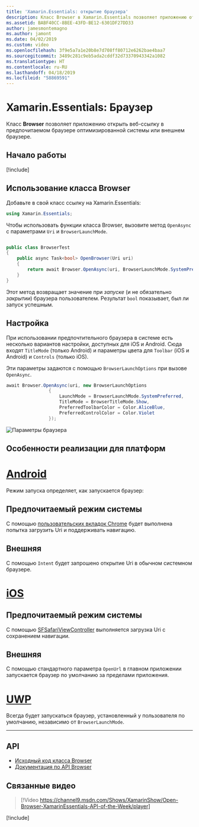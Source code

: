 ```yaml
---
title: 'Xamarin.Essentials: открытие браузера'
description: Класс Browser в Xamarin.Essentials позволяет приложению открывать веб-ссылку в предпочитаемом браузере оптимизированной системы или внешнем браузере.
ms.assetid: BABF40CC-8BEE-43FD-BE12-6301DF27DD33
author: jamesmontemagno
ms.author: jamont
ms.date: 04/02/2019
ms.custom: video
ms.openlocfilehash: 3f9e5a7a1e20b8e7d708ff80712e6262bae4baa7
ms.sourcegitcommit: 3489c281c9eb5ada2cddf32d73370943342a1082
ms.translationtype: HT
ms.contentlocale: ru-RU
ms.lasthandoff: 04/18/2019
ms.locfileid: "58869591"
---
```

# <a name="xamarinessentials-browser"></a>Xamarin.Essentials: Браузер

Класс **Browser** позволяет приложению открыть веб-ссылку в предпочитаемом браузере оптимизированной системы или внешнем браузере.

## <a name="get-started"></a>Начало работы

[!include[](~/essentials/includes/get-started.md)]

## <a name="using-browser"></a>Использование класса Browser

Добавьте в свой класс ссылку на Xamarin.Essentials:

```csharp
using Xamarin.Essentials;
```

Чтобы использовать функции класса Browser, вызовите метод `OpenAsync` с параметрами `Uri` и `BrowserLaunchMode`.

```csharp

public class BrowserTest
{
    public async Task<bool> OpenBrowser(Uri uri)
    {
        return await Browser.OpenAsync(uri, BrowserLaunchMode.SystemPreferred);
    }
}
```

Этот метод возвращает значение при _запуске_ (и не обязательно _закрытии_) браузера пользователем.  Результат `bool` показывает, был ли запуск успешным.

## <a name="customization"></a>Настройка

При использовании предпочтительного браузера в системе есть несколько вариантов настройки, доступных для iOS и Android. Сюда входят `TitleMode` (только Android) и параметры цвета для `Toolbar` (iOS и Android) и `Controls` (только iOS). 

Эти параметры задаются с помощью `BrowserLaunchOptions` при вызове `OpenAsync`.

```csharp
await Browser.OpenAsync(uri, new BrowserLaunchOptions
                {
                    LaunchMode = BrowserLaunchMode.SystemPreferred,
                    TitleMode = BrowserTitleMode.Show,
                    PreferredToolbarColor = Color.AliceBlue,
                    PreferredControlColor = Color.Violet
                });
```

![Параметры браузера](images/browser-options.png)

## <a name="platform-implementation-specifics"></a>Особенности реализации для платформ

# <a name="androidtabandroid"></a>[Android](#tab/android)

Режим запуска определяет, как запускается браузер:

## <a name="system-preferred"></a>Предпочитаемый режим системы

С помощью [пользовательских вкладок Chrome](https://developer.chrome.com/multidevice/android/customtabs) будет выполнена попытка загрузить Uri и поддерживать навигацию.

## <a name="external"></a>Внешняя

С помощью `Intent` будет запрошено открытие Uri в обычном системном браузере.

# <a name="iostabios"></a>[iOS](#tab/ios)

## <a name="system-preferred"></a>Предпочитаемый режим системы

С помощью [SFSafariViewController](xref:SafariServices.SFSafariViewController) выполняется загрузка Uri с сохранением навигации.

## <a name="external"></a>Внешняя

С помощью стандартного параметра `OpenUrl` в главном приложении запускается браузер по умолчанию за пределами приложения.

# <a name="uwptabuwp"></a>[UWP](#tab/uwp)

Всегда будет запускаться браузер, установленный у пользователя по умолчанию, независимо от `BrowserLaunchMode`.

--------------

## <a name="api"></a>API

- [Исходный код класса Browser](https://github.com/xamarin/Essentials/tree/master/Xamarin.Essentials/Browser)
- [Документация по API Browser](xref:Xamarin.Essentials.Browser)

## <a name="related-video"></a>Связанные видео

> [!Video https://channel9.msdn.com/Shows/XamarinShow/Open-Browser-XamarinEssentials-API-of-the-Week/player]

[!include[](~/essentials/includes/xamarin-show-essentials.md)]

